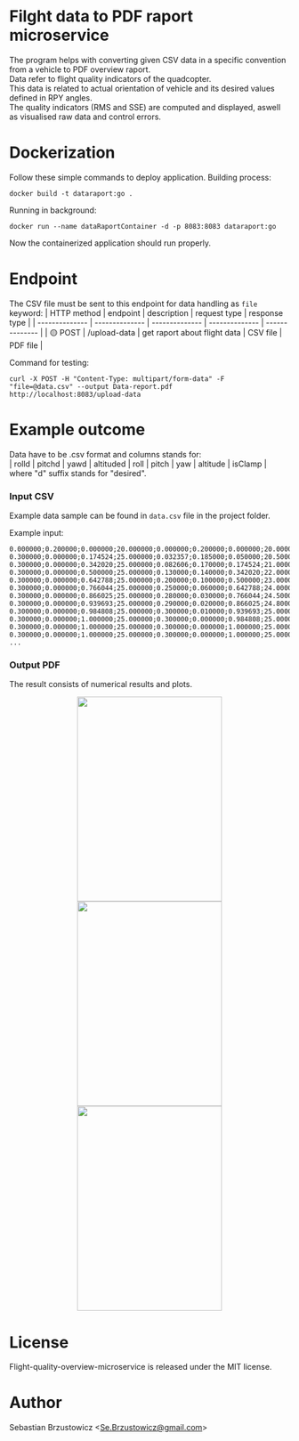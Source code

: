 # Filght data to PDF raport microservice

The program helps with converting given CSV data in a specific convention from a vehicle to PDF overview raport.    
Data refer to flight quality indicators of the quadcopter.    
This data is related to actual orientation of vehicle and its desired values defined in RPY angles.    
The quality indicators (RMS and SSE) are computed and displayed, aswell as visualised raw data and control errors.

# Dockerization

Follow these simple commands to deploy application.
Building process:   
```console
docker build -t dataraport:go .
```
Running in background:
```console
docker run --name dataRaportContainer -d -p 8083:8083 dataraport:go
```
Now the containerized application should run properly.

# Endpoint
The CSV file must be sent to this endpoint for data handling as `file` keyword:
| HTTP method | endpoint | description | request type | response type |
| -------------- | -------------- | -------------- | -------------- | -------------- |
| :yellow_circle: POST | /upload-data | get raport about flight data | CSV file | PDF file |

Command for testing:
```
curl -X POST -H "Content-Type: multipart/form-data" -F "file=@data.csv" --output Data-report.pdf http://localhost:8083/upload-data
```

# Example outcome
Data have to be .csv format and columns stands for:    
| rolld | pitchd | yawd | altituded | roll | pitch | yaw | altitude | isClamp |      
where "d" suffix stands for "desired".

### Input CSV

Example data sample can be found in `data.csv` file in the project folder.    

Example input:
```
0.000000;0.200000;0.000000;20.000000;0.000000;0.200000;0.000000;20.000000;false
0.300000;0.000000;0.174524;25.000000;0.032357;0.185000;0.050000;20.500000;false
0.300000;0.000000;0.342020;25.000000;0.082606;0.170000;0.174524;21.000000;false
0.300000;0.000000;0.500000;25.000000;0.130000;0.140000;0.342020;22.000000;false
0.300000;0.000000;0.642788;25.000000;0.200000;0.100000;0.500000;23.000000;false
0.300000;0.000000;0.766044;25.000000;0.250000;0.060000;0.642788;24.000000;false
0.300000;0.000000;0.866025;25.000000;0.280000;0.030000;0.766044;24.500000;false
0.300000;0.000000;0.939693;25.000000;0.290000;0.020000;0.866025;24.800000;false
0.300000;0.000000;0.984808;25.000000;0.300000;0.010000;0.939693;25.000000;false
0.300000;0.000000;1.000000;25.000000;0.300000;0.000000;0.984808;25.000000;false
0.300000;0.000000;1.000000;25.000000;0.300000;0.000000;1.000000;25.000000;false
0.300000;0.000000;1.000000;25.000000;0.300000;0.000000;1.000000;25.000000;false
...

```

### Output PDF

The result consists of numerical results and plots.

<p align="center">
  <img src="https://github.com/sebastianbrzustowicz/Flight-quality-overview-microservice/assets/66909222/323493fa-1cfb-408b-bda5-b4e0d1d0e03a" width="260" height="368" />
  <img src="https://github.com/sebastianbrzustowicz/Flight-quality-overview-microservice/assets/66909222/765507c1-a3d3-4f9e-9482-ba86a8945205" width="260" height="368"  />
  <img src="https://github.com/sebastianbrzustowicz/Flight-quality-overview-microservice/assets/66909222/44dd54bd-703b-4d0f-b14b-8a8ab061780f" width="260" height="368"  />
</p>

# License

Flight-quality-overview-microservice is released under the MIT license.

# Author

Sebastian Brzustowicz &lt;Se.Brzustowicz@gmail.com&gt;
